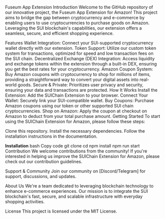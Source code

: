 Fuseum App Extension
Introduction
Welcome to the GitHub repository of our innovative project, the Fuseum App Extension for Amazon! This project aims to bridge the gap between cryptocurrency and e-commerce by enabling users to use cryptocurrencies to purchase goods on Amazon. Leveraging the SUI blockchain's capabilities, our extension offers a seamless, secure, and efficient shopping experience.

Features
Wallet Integration: Connect your SUI-supported cryptocurrency wallet directly with our extension.
Token Support: Utilize our custom token system for transactions, optimized for speed and low transaction fees on the SUI chain.
Decentralized Exchange (DEX) Integration: Access liquidity and exchange tokens within the extension through a built-in DEX, ensuring you get the best rates for your cryptocurrency.
Amazon Coupon System: Buy Amazon coupons with cryptocurrency to shop for millions of items, providing a straightforward way to convert your digital assets into real-world goods.
Secure & Private: Prioritizes user privacy and security, ensuring your data and transactions are protected.
How It Works
Install the Extension: Add the SUIChain Extension to your browser.
Connect Your Wallet: Securely link your SUI-compatible wallet.
Buy Coupons: Purchase Amazon coupons using our token or other supported SUI chain cryptocurrencies.
Shop on Amazon: Apply the coupon at checkout on Amazon to deduct from your total purchase amount.
Getting Started
To start using the SUIChain Extension for Amazon, please follow these steps:

Clone this repository.
Install the necessary dependencies.
Follow the installation instructions in the documentation.

**Installation**
bash
Copy code
git clone <repository-url>
cd <repository-directory>
npm install
npm run start
Contribution
We welcome contributions from the community! If you're interested in helping us improve the SUIChain Extension for Amazon, please check out our contribution guidelines.

Support & Community
Join our community on [Discord/Telegram] for support, discussions, and updates.

About Us
We're a team dedicated to leveraging blockchain technology to enhance e-commerce experiences. Our mission is to integrate the SUI blockchain's fast, secure, and scalable infrastructure with everyday shopping activities.

License
This project is licensed under the MIT License.
